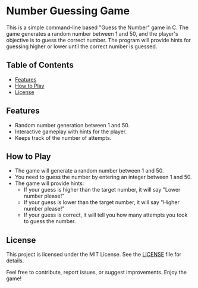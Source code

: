 # Number Guessing Game

This is a simple command-line based "Guess the Number" game in C. The game generates a random number between 1 and 50, and the player's objective is to guess the correct number. The program will provide hints for guessing higher or lower until the correct number is guessed.

## Table of Contents

- [Features](#features)
- [How to Play](#how-to-play)
- [License](#license)

## Features

- Random number generation between 1 and 50.
- Interactive gameplay with hints for the player.
- Keeps track of the number of attempts.


## How to Play
- The game will generate a random number between 1 and 50.
- You need to guess the number by entering an integer between 1 and 50.
- The game will provide hints:
  - If your guess is higher than the target number, it will say "Lower number please!"
  - If your guess is lower than the target number, it will say "Higher number please!"
  - If your guess is correct, it will tell you how many attempts you took to guess the number.
 
## License
This project is licensed under the MIT License. See the [LICENSE](LICENSE) file for details.

Feel free to contribute, report issues, or suggest improvements. Enjoy the game!


